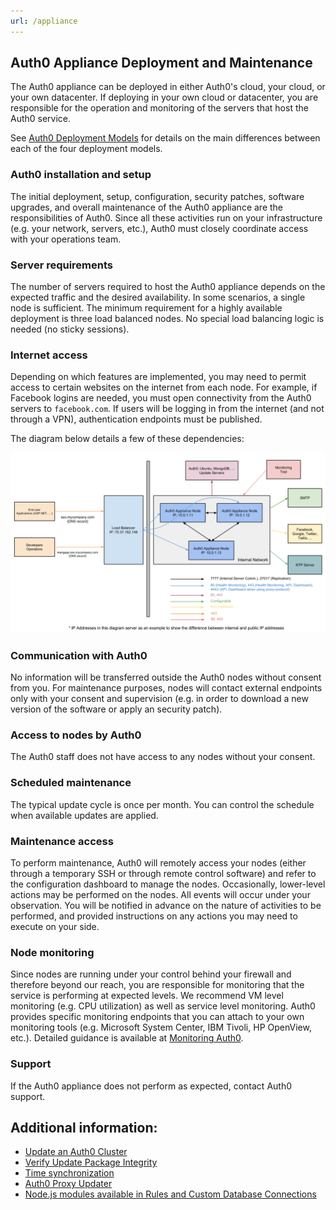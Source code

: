 ```yaml
---
url: /appliance
---
```


## Auth0 Appliance Deployment and Maintenance

The Auth0 appliance can be deployed in either Auth0's cloud, your cloud, or your own datacenter. If deploying in your own cloud or datacenter, you are responsible for the operation and monitoring of the servers that host the Auth0 service.

See [Auth0 Deployment Models](/deployment) for details on the main differences between each of the four deployment models.

### Auth0 installation and setup

The initial deployment, setup, configuration, security patches, software upgrades, and overall maintenance of the Auth0 appliance are the responsibilities of Auth0. Since all these activities run on your infrastructure (e.g. your network, servers, etc.), Auth0 must closely coordinate access with your operations team.

### Server requirements

The number of servers required to host the Auth0 appliance depends on the expected traffic and the desired availability. In some scenarios, a single node is sufficient. The minimum requirement for a highly available deployment is three load balanced nodes. No special load balancing logic is needed (no sticky sessions).

### Internet access

Depending on which features are implemented, you may need to permit access to certain websites on the internet from each node. For example, if Facebook logins are needed, you must open connectivity from the Auth0 servers to `facebook.com`. If users will be logging in from the internet (and not through a VPN), authentication endpoints must be published.

The diagram below details a few of these dependencies:

![](/media/articles/appliance/overview.png)

### Communication with Auth0

No information will be transferred outside the Auth0 nodes without consent from you. For maintenance purposes, nodes will contact external endpoints only with your consent and supervision (e.g. in order to download a new version of the software or apply an security patch).

### Access to nodes by Auth0

The Auth0 staff does not have access to any nodes without your consent.

### Scheduled maintenance

The typical update cycle is once per month. You can control the schedule when available updates are applied.

### Maintenance access

To perform maintenance, Auth0 will remotely access your nodes (either through a temporary SSH or through remote control software) and refer to the configuration dashboard to manage the nodes. Occasionally, lower-level actions may be performed on the nodes. All events will occur under your observation. You will be notified in advance on the nature of activities to be performed, and provided instructions on any actions you may need to execute on your side.

### Node monitoring

Since nodes are running under your control behind your firewall and therefore beyond our reach, you are responsible for monitoring that the service is performing at expected levels. We recommend VM level monitoring (e.g. CPU utilization) as well as service level monitoring. Auth0 provides specific monitoring endpoints that you can attach to your own monitoring tools (e.g. Microsoft System Center, IBM Tivoli, HP OpenView, etc.). Detailed guidance is available at [Monitoring Auth0](/monitoring).

### Support

If the Auth0 appliance does not perform as expected, contact Auth0 support.

## Additional information:

-  [Update an Auth0 Cluster](/appliance/update)
-  [Verify Update Package Integrity](/appliance/checksum)
-  [Time synchronization](/appliance/clock)
-  [Auth0 Proxy Updater](/appliance/proxy-updater)
-  [Node.js modules available in Rules and Custom Database Connections](/appliance/modules)
